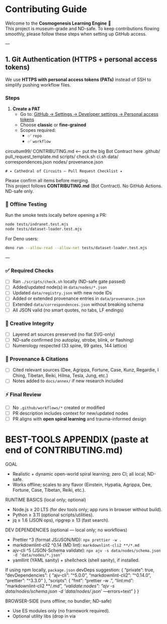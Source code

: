 # Contributing Guide


Welcome to the **Cosmogenesis Learning Engine** 🌌  
This project is museum-grade and ND-safe. To keep contributions flowing smoothly, please follow these steps when setting up GitHub access.

—

## 1. Git Authentication (HTTPS + personal access tokens)

We use **HTTPS with personal access tokens (PATs)** instead of SSH to simplify pushing workflow files.

### Steps

1. **Create a PAT**
   - Go to: [GitHub → Settings → Developer settings → Personal access tokens](https://github.com/settings/tokens)
   - Choose **classic** or **fine-grained**
   - Scopes required:
     - ✅ `repo`
     - ✅ `workflow`

circuitum99/
  CONTRIBUTING.md        <— put the big Bot Contract here
  .github/
    pull_request_template.md
  scripts/
    check.sh
    ci.sh
  data/
    correspondences.json
    nodes/
    provenance.json
    
    # ✦ Cathedral of Circuits — Pull Request Checklist ✦

Please confirm all items before merging.  
This project follows **CONTRIBUTING.md** (Bot Contract).
No GitHub Actions. ND-safe only.


### 🧪 Offline Testing
Run the smoke tests locally before opening a PR:

```sh
node tests/indranet.test.mjs
node tests/dataset-loader.test.mjs
```

For Deno users:

```sh
deno run --allow-read --allow-net tests/dataset-loader.test.mjs
```

—

### ✅ Required Checks
- [ ] Ran `./scripts/check.sh` locally (ND-safe gate passed)
- [ ] Added/updated node(s) in `data/nodes/*.json`
- [ ] Updated `data/registry.json` with new node IDs
- [ ] Added or extended provenance entries in `data/provenance.json`
- [ ] Extended `data/correspondences.json` without breaking schema
- [ ] All JSON valid (no smart quotes, no tabs, LF endings)

### 🎨 Creative Integrity
- [ ] Layered art sources preserved (no flat SVG-only)
- [ ] ND-safe confirmed (no autoplay, strobe, blink, or flashing)
- [ ] Numerology respected (33 spine, 99 gates, 144 lattice)

### 📜 Provenance & Citations
- [ ] Cited relevant sources (Dee, Agrippa, Fortune, Case, Kunz, Regardie, I Ching, Tibetan, Reiki, Hilma, Tesla, Jung, etc.)
- [ ] Notes added to `docs/annex/` if new research included

### ⚡ Final Review
- [ ] No `.github/workflows/*` created or modified
- [ ] PR description includes context for new/updated nodes
- [ ] PR aligns with **open spiral learning** and trauma-informed design

# BEST-TOOLS APPENDIX (paste at end of CONTRIBUTING.md)

GOAL
- Realistic + dynamic open-world spiral learning; zero CI; all local; ND-safe.
- Works offline; scales to any flavor (Einstein, Hypatia, Agrippa, Dee, Fortune, Case, Tibetan, Reiki, etc.).

RUNTIME BASICS (local only; optional)
- Node.js ≥ 20 LTS (for dev tools only; app runs in browser without build).
- Python ≥ 3.11 (optional scripts/utilities).
- jq ≥ 1.6 (JSON ops), ripgrep ≥ 13 (fast search).

DEV DEPENDENCIES (optional — local only; no workflows)
- Prettier ^3 (format JS/JSON/MD): `npx prettier -w .`
- markdownlint-cli2 ^0.14 (MD lint): `markdownlint-cli2 **/*.md`
- ajv-cli ^5 (JSON-Schema validate): `npx ajv -s data/nodes/schema.json -d ‘data/nodes/*.json’`
- yamllint (YAML sanity) + shellcheck (shell sanity), if installed.

If using npm locally, `package.json` devDeps suggestion:
{
  “private”: true,
  “devDependencies”: {
    “ajv-cli”: “^5.0.0”,
    “markdownlint-cli2”: “^0.14.0”,
    “prettier”: “^3.3.0”
  },
  “scripts”: {
    “fmt”: “prettier -w .”,
    “lint:md”: “markdownlint-cli2 **/*.md”,
    “validate:nodes”: “ajv -s data/nodes/schema.json -d ‘data/nodes/*.json’ —errors=text”
  }
}

BROWSER-SIDE (runs offline; no bundler; ND-safe)
- Use ES modules only (no framework required).
- Optional utility libs (drop in via <script> tags; remove if not needed):
  • Marked (render .md folios to HTML): https://github.com/markedjs/marked (latest 5.x)  
    Usage: `const html = marked.parse(mdString);` (sanitize your input).  
  • KaTeX (math) if you need formulas (fast, no network).  
  • Mermaid (diagrams) if desired; keep animations minimal (ND-safe).
- Audio: only manual play `<audio controls>`; default volume low; no autoplay attribute—ever.

ACCESSIBILITY & ND-SAFETY
- No strobe, blink, or autoplay. Keep transitions 200–500ms max.
- High contrast text; font stack: EB Garamond, Junicode, Inter.
- Respect motion settings: honor `prefers-reduced-motion: reduce`.

DATA & SCHEMA
- Keep `data/nodes/schema.json` authoritative; validate with `ajv` locally.
- Append to `data/correspondences.json` for overlays (Hermetic, Thelema, Alchemy, Soyga, I Ching, Astrology, BioGeometry, Tibetan, Reiki, Art-Genius).
- Append to `data/provenance.json` for citations (Einstein, Hypatia, Agrippa, Dee, Fortune, Case, Regardie, Kunz, Hilma, Kunz, Tesla, Jung, etc.). Never overwrite existing keys.

SCRIPTS (local only; no CI)
- `scripts/check.sh` (required): ND-safety & hygiene (LF only; no smart quotes/tabs; no autoplay/blink/marquee).
- `scripts/ci.sh` (optional): runs check + optional format/validate; must skip gracefully if tools missing.
- Optional git hook: `.git/hooks/pre-push` runs `./scripts/check.sh`.

DEPLOY (no workflows)
- GitHub Pages (Manual): Settings → Pages → Branch: `main` (or `/docs`).  
  Or serve locally with a simple static server (`python -m http.server`).

PROMPTS & MODES
- Every node must emit 4 prompt types: art, sound, geometry, writing, tailored to selected overlay (e.g., Hypatia or Einstein flavor).
- Overlays are purely data-driven (toggle in UI); same node id, different face.
- Egregores/daimons arrays must always be present (Tarot, IFS, Tibetan, Reiki, Genius-muses).

GUARDRAILS (repeat)
- NO `.github/workflows/*`.  
- UPDATE only; do not overwrite canon.  
- Keep layered art sources; never deliver flat SVG as the only source.  
- Preserve numerology (33 spine, 99 gates, 144 lattice; include 72 Shem angels/demons where relevant).  
- Valid JSON/MD/JS/CSS only; LF endings; ASCII quotes.

BOT PREFACE (paste atop any bot request)
“BOT MODE: obey CONTRIBUTING.md. No workflows. Produce valid JSON/MD/JS/CSS into correct folders. Update, don’t overwrite. Extend correspondences/provenance. ND-safe. Output code/data only—no prose.”



# BEST-TOOLS APPENDIX (paste at end of CONTRIBUTING.md)

GOAL
- Realistic + dynamic open-world spiral learning; zero CI; all local; ND-safe.
- Works offline; scales to any flavor (Einstein, Hypatia, Agrippa, Dee, Fortune, Case, Tibetan, Reiki, etc.).

RUNTIME BASICS (local only; optional)
- Node.js ≥ 20 LTS (for dev tools only; app runs in browser without build).
- Python ≥ 3.11 (optional scripts/utilities).
- jq ≥ 1.6 (JSON ops), ripgrep ≥ 13 (fast search).

DEV DEPENDENCIES (optional — local only; no workflows)
- Prettier ^3 (format JS/JSON/MD): `npx prettier -w .`
- markdownlint-cli2 ^0.14 (MD lint): `markdownlint-cli2 **/*.md`
- ajv-cli ^5 (JSON-Schema validate): `npx ajv -s data/nodes/schema.json -d ‘data/nodes/*.json’`
- yamllint (YAML sanity) + shellcheck (shell sanity), if installed.

If using npm locally, `package.json` devDeps suggestion:
{
  “private”: true,
  “devDependencies”: {
    “ajv-cli”: “^5.0.0”,
    “markdownlint-cli2”: “^0.14.0”,
    “prettier”: “^3.3.0”
  },
  “scripts”: {
    “fmt”: “prettier -w .”,
    “lint:md”: “markdownlint-cli2 **/*.md”,
    “validate:nodes”: “ajv -s data/nodes/schema.json -d ‘data/nodes/*.json’ —errors=text”
  }
}

BROWSER-SIDE (runs offline; no bundler; ND-safe)
- Use ES modules only (no framework required).
- Optional utility libs (drop in via <script> tags; remove if not needed):
  • Marked (render .md folios to HTML): https://github.com/markedjs/marked (latest 5.x)  
    Usage: `const html = marked.parse(mdString);` (sanitize your input).  
  • KaTeX (math) if you need formulas (fast, no network).  
  • Mermaid (diagrams) if desired; keep animations minimal (ND-safe).
- Audio: only manual play `<audio controls>`; default volume low; no autoplay attribute—ever.

ACCESSIBILITY & ND-SAFETY
- No strobe, blink, or autoplay. Keep transitions 200–500ms max.
- High contrast text; font stack: EB Garamond, Junicode, Inter.
- Respect motion settings: honor `prefers-reduced-motion: reduce`.

DATA & SCHEMA
- Keep `data/nodes/schema.json` authoritative; validate with `ajv` locally.
- Append to `data/correspondences.json` for overlays (Hermetic, Thelema, Alchemy, Soyga, I Ching, Astrology, BioGeometry, Tibetan, Reiki, Art-Genius).
- Append to `data/provenance.json` for citations (Einstein, Hypatia, Agrippa, Dee, Fortune, Case, Regardie, Kunz, Hilma, Kunz, Tesla, Jung, etc.). Never overwrite existing keys.

SCRIPTS (local only; no CI)
- `scripts/check.sh` (required): ND-safety & hygiene (LF only; no smart quotes/tabs; no autoplay/blink/marquee).
- `scripts/ci.sh` (optional): runs check + optional format/validate; must skip gracefully if tools missing.
- Optional git hook: `.git/hooks/pre-push` runs `./scripts/check.sh`.

DEPLOY (no workflows)
- GitHub Pages (Manual): Settings → Pages → Branch: `main` (or `/docs`).  
  Or serve locally with a simple static server (`python -m http.server`).

PROMPTS & MODES
- Every node must emit 4 prompt types: art, sound, geometry, writing, tailored to selected overlay (e.g., Hypatia or Einstein flavor).
- Overlays are purely data-driven (toggle in UI); same node id, different face.
- Egregores/daimons arrays must always be present (Tarot, IFS, Tibetan, Reiki, Genius-muses).

GUARDRAILS (repeat)
- NO `.github/workflows/*`.  
- UPDATE only; do not overwrite canon.  
- Keep layered art sources; never deliver flat SVG as the only source.  
- Preserve numerology (33 spine, 99 gates, 144 lattice; include 72 Shem angels/demons where relevant).  
- Valid JSON/MD/JS/CSS only; LF endings; ASCII quotes.

BOT PREFACE (paste atop any bot request)
“BOT MODE: obey CONTRIBUTING.md. No workflows. Produce valid JSON/MD/JS/CSS into correct folders. Update, don’t overwrite. Extend correspondences/provenance. ND-safe. Output code/data only—no prose.”